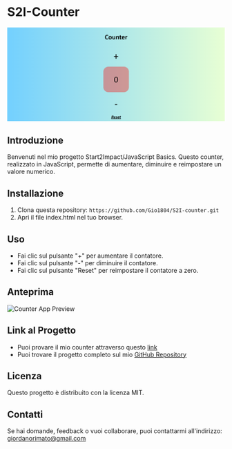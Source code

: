 # S2I-Counter

![Counter App Screenshot](img/screenshot.png)

## Introduzione
Benvenuti nel mio progetto Start2Impact/JavaScript Basics. Questo counter, realizzato in JavaScript, permette di aumentare, diminuire e reimpostare un valore numerico.

## Installazione
1. Clona questa repository: `https://github.com/Gio1804/S2I-counter.git`
2. Apri il file index.html nel tuo browser.

## Uso
- Fai clic sul pulsante "+" per aumentare il contatore.
- Fai clic sul pulsante "-" per diminuire il contatore.
- Fai clic sul pulsante "Reset" per reimpostare il contatore a zero.

## Anteprima
![Counter App Preview](img/preview.gif)

## Link al Progetto
- Puoi provare il mio counter attraverso questo [link](https://s2i-counter.netlify.app/)
- Puoi trovare il progetto completo sul mio [GitHub Repository](https://github.com/Gio1804/S2I-counter)

## Licenza
Questo progetto è distribuito con la licenza MIT. 

## Contatti
Se hai domande, feedback o vuoi collaborare, puoi contattarmi all'indirizzo: giordanorimato@gmail.com